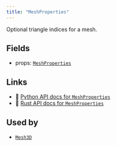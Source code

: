 ```yaml
---
title: "MeshProperties"
---
```


Optional triangle indices for a mesh.

## Fields

* props: [`MeshProperties`](../datatypes/mesh_properties.md)

## Links
 * 🐍 [Python API docs for `MeshProperties`](https://ref.rerun.io/docs/python/nightly/common/components#rerun.components.MeshProperties)
 * 🦀 [Rust API docs for `MeshProperties`](https://docs.rs/rerun/0.9.0-alpha.10/rerun/components/struct.MeshProperties.html)


## Used by

* [`Mesh3D`](../archetypes/mesh3d.md)
